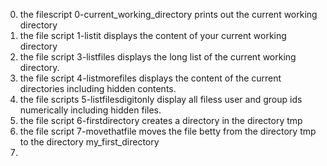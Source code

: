0. the filescript 0-current_working_directory prints out the current working directory
2. the file script 1-listit displays the content of your current working directory
3. the file script 3-listfiles displays the long list of the current working directory.
4. the file script 4-listmorefiles displays the content of the current directories including hidden contents.
5. the file scripts 5-listfilesdigitonly display all filess user and group ids numerically including hidden files.
6. the file script 6-firstdirectory creates a directory in the directory tmp
7. the file script 7-movethatfile moves the file betty from the directory tmp to the directory my_first_directory
8.